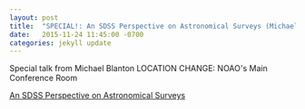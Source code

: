 ```yaml
---
layout: post
title:  "SPECIAL!: An SDSS Perspective on Astronomical Surveys (Michael Blanton)"
date:   2015-11-24 11:45:00 -0700
categories: jekyll update
---
```


Special talk from Michael Blanton
LOCATION CHANGE: NOAO's Main Conference Room

[An SDSS Perspective on Astronomical Surveys](../../../../../../slides/steward-2015-11-24.pdf)
